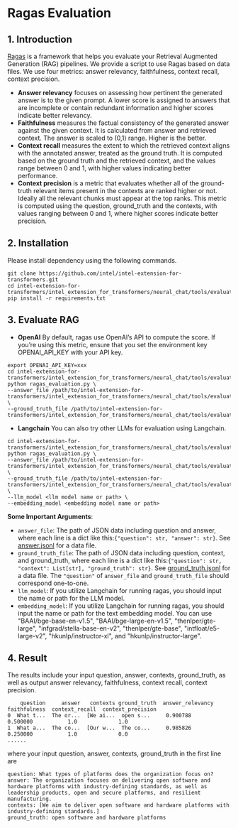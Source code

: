 # Ragas Evaluation

## 1. Introduction
[Ragas](https://github.com/explodinggradients/ragas) is a framework that helps you evaluate your Retrieval Augmented Generation (RAG) pipelines. We provide a script to use Ragas based on data files. We use four metrics: answer relevancy, faithfulness, context recall, context precision.
* **Answer relevancy** focuses on assessing how pertinent the generated answer is to the given prompt. A lower score is assigned to answers that are incomplete or contain redundant information and higher scores indicate better relevancy.
* **Faithfulness** measures the factual consistency of the generated answer against the given context. It is calculated from answer and retrieved context. The answer is scaled to (0,1) range. Higher is the better.
* **Context recall** measures the extent to which the retrieved context aligns with the annotated answer, treated as the ground truth. It is computed based on the ground truth and the retrieved context, and the values range between 0 and 1, with higher values indicating better performance.
* **Context precision** is a metric that evaluates whether all of the ground-truth relevant items present in the contexts are ranked higher or not. Ideally all the relevant chunks must appear at the top ranks. This metric is computed using the question, ground_truth and the contexts, with values ranging between 0 and 1, where higher scores indicate better precision.

## 2. Installation
Please install dependency using the following commands.
```
git clone https://github.com/intel/intel-extension-for-transformers.git
cd intel-extension-for-transformers/intel_extension_for_transformers/neural_chat/tools/evaluation/framework
pip install -r requirements.txt
```

## 3. Evaluate RAG
* **OpenAI**
By default, ragas use OpenAI’s API to compute the score. If you’re using this metric, ensure that you set the environment key OPENAI_API_KEY with your API key.
```
export OPENAI_API_KEY=xxx
cd intel-extension-for-transformers/intel_extension_for_transformers/neural_chat/tools/evaluation/framework
python ragas_evaluation.py \
--answer_file /path/to/intel-extension-for-transformers/intel_extension_for_transformers/neural_chat/tools/evaluation/data_augmentation/answer.jsonl \
--ground_truth_file /path/to/intel-extension-for-transformers/intel_extension_for_transformers/neural_chat/tools/evaluation/data_augmentation/ground_truth.jsonl
```
* **Langchain**
You can also try other LLMs for evaluation using Langchain.
```
cd intel-extension-for-transformers/intel_extension_for_transformers/neural_chat/tools/evaluation/framework
python ragas_evaluation.py \
--answer_file /path/to/intel-extension-for-transformers/intel_extension_for_transformers/neural_chat/tools/evaluation/data_augmentation/answer.jsonl \
--ground_truth_file /path/to/intel-extension-for-transformers/intel_extension_for_transformers/neural_chat/tools/evaluation/data_augmentation/ground_truth.jsonl \
--llm_model <llm model name or path> \
--embedding_model <embedding model name or path>
```

**Some Important Arguments**:
- `answer_file`: The path of JSON data including question and answer, where each line is a dict like this:```{"question": str, "answer": str}```. See [answer.jsonl](https://github.com/intel/intel-extension-for-transformers/blob/master/intel_extension_for_transformers/neural_chat/tools/evaluation/data_augmentation/answer.jsonl) for a data file.
- `ground_truth_file`: The path of JSON data including question, context, and ground_truth, where each line is a dict like this:```{"question": str, "context": List[str], "ground_truth": str}```. See [ground_truth.jsonl](https://github.com/intel/intel-extension-for-transformers/blob/master/intel_extension_for_transformers/neural_chat/tools/evaluation/data_augmentation/ground_truth.jsonl) for a data file. The `"question"` of `answer_file` and `ground_truth_file` should correspond one-to-one.
- `llm_model`: If you utilize Langchain for running ragas, you should input the name or path for the LLM model.
- `embedding_model`: If you utilize Langchain for running ragas, you should input the name or path for the text embedding model. You can use "BAAI/bge-base-en-v1.5", "BAAI/bge-large-en-v1.5", "thenlper/gte-large", "infgrad/stella-base-en-v2", "thenlper/gte-base", "intfloat/e5-large-v2", "hkunlp/instructor-xl", and "hkunlp/instructor-large".

## 4. Result
The results include your input question, answer, contexts, ground_truth, as well as output answer relevancy, faithfulness, context recall, context precision.
```
    question     answer   contexts ground_truth  answer_relevancy  faithfulness  context_recall  context_precision
0  What t...  The or...  [We ai...  open s...     0.900788          0.500000           1.0             1.0
1  What a...  The co...  [Our w...  The co...     0.985826          0.250000           1.0             0.0
......
```
where your input question, answer, contexts, ground_truth in the first line are
```
question: What types of platforms does the organization focus on?
answer: The organization focuses on delivering open software and hardware platforms with industry-defining standards, as well as leadership products, open and secure platforms, and resilient manufacturing.
contexts: [We aim to deliver open software and hardware platforms with industry-defining standards.]
ground_truth: open software and hardware platforms
```
